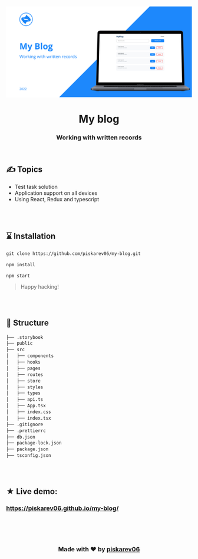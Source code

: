 ![preview img](/cover.jpg)

<h1 align="center">My blog</h1>
<h3 align="center">
  Working with written records
</h3>

<br />

## ✍ Topics

- Test task solution
- Application support on all devices
- Using React, Redux and typescript

<br />
<br />

## ⌛ Installation

```
git clone https://github.com/piskarev06/my-blog.git
```

```
npm install
```

```
npm start
```

> Happy hacking!

<br />
<br />

## 🚀 Structure

```bash
├── .storybook
├── public
├── src
│   ├── components
│   ├── hooks
│   ├── pages
│   ├── routes
│   ├── store
│   ├── styles
│   ├── types
│   ├── api.ts
│   ├── App.tsx
│   ├── index.css
│   ├── index.tsx
├── .gitignore
├── .prettierrc
├── db.json
├── package-lock.json
├── package.json
├── tsconfig.json
```

<br />
<br />

## ★ Live demo:

### https://piskarev06.github.io/my-blog/


<br />
<br />
<br />

<h3 align="center">Made with ❤ by <a href="https://github.com/piskarev06/">piskarev06</a></h3>
